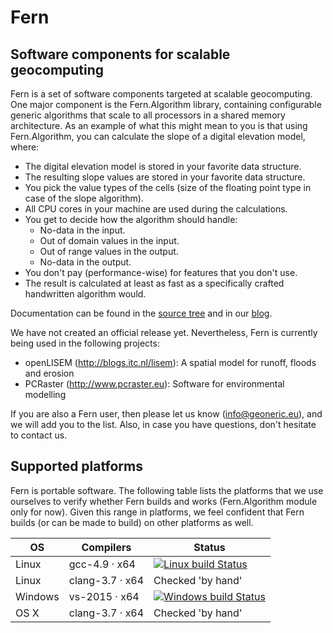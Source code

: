 Fern
====
Software components for scalable geocomputing
---------------------------------------------

Fern is a set of software components targeted at scalable geocomputing. One major component is the Fern.Algorithm library, containing configurable generic algorithms that scale to all processors in a shared memory architecture. As an example of what this might mean to you is that using Fern.Algorithm, you can calculate the slope of a digital elevation model, where:

- The digital elevation model is stored in your favorite data structure.
- The resulting slope values are stored in your favorite data structure.
- You pick the value types of the cells (size of the floating point type in case of the slope algorithm).
- All CPU cores in your machine are used during the calculations.
- You get to decide how the algorithm should handle:
    - No-data in the input.
    - Out of domain values in the input.
    - Out of range values in the output.
    - No-data in the output.
- You don't pay (performance-wise) for features that you don't use.
- The result is calculated at least as fast as a specifically crafted handwritten algorithm would.

Documentation can be found in the [source tree](document/manual/fern) and in our [blog](http://blog.geoneric.eu).

We have not created an official release yet. Nevertheless, Fern is currently being used in the following projects:

- openLISEM (http://blogs.itc.nl/lisem): A spatial model for runoff, floods
  and erosion
- PCRaster (http://www.pcraster.eu): Software for environmental modelling

If you are also a Fern user, then please let us know (info@geoneric.eu), and we will add you to the list. Also, in case you have questions, don't hesitate to contact us.


Supported platforms
-------------------
Fern is portable software. The following table lists the platforms that we use ourselves to verify whether Fern builds and works (Fern.Algorithm module only for now). Given this range in platforms, we feel confident that Fern builds (or can be made to build) on other platforms as well.

| OS | Compilers | Status |
|----|-----------|--------|
| Linux | gcc-4.9 · x64 | [![Linux build Status](https://travis-ci.org/geoneric/fern.svg?branch=master)](https://travis-ci.org/geoneric/fern)  |
| Linux | clang-3.7 · x64 | Checked 'by hand' |
| Windows | vs-2015 · x64 | [![Windows build Status](https://ci.appveyor.com/api/projects/status/github/geoneric/fern?branch=master&svg=true)](https://ci.appveyor.com/project/kordejong/fern) |
| OS X | clang-3.7 · x64 | Checked 'by hand' |
